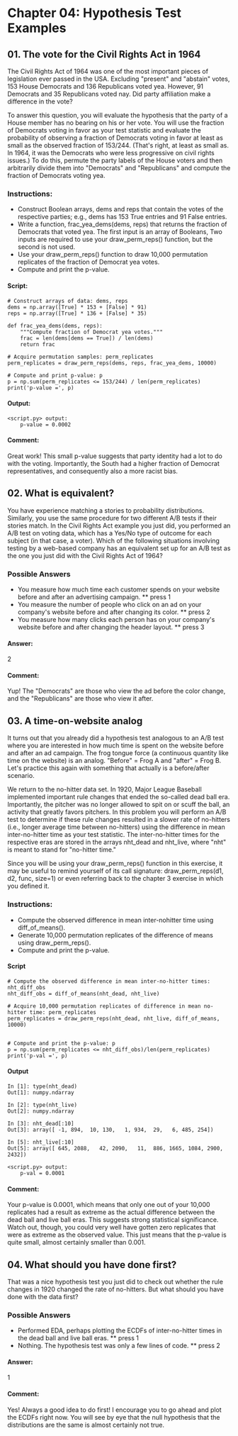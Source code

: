 # Chapter 04: Hypothesis Test Examples

## 01. The vote for the Civil Rights Act in 1964
The Civil Rights Act of 1964 was one of the most important pieces of legislation ever passed in the USA. Excluding "present" and "abstain" votes, 153 House Democrats and 136 Republicans voted yea. However, 91 Democrats and 35 Republicans voted nay. Did party affiliation make a difference in the vote?

To answer this question, you will evaluate the hypothesis that the party of a House member has no bearing on his or her vote. You will use the fraction of Democrats voting in favor as your test statistic and evaluate the probability of observing a fraction of Democrats voting in favor at least as small as the observed fraction of 153/244. (That's right, at least as small as. In 1964, it was the Democrats who were less progressive on civil rights issues.) To do this, permute the party labels of the House voters and then arbitrarily divide them into "Democrats" and "Republicans" and compute the fraction of Democrats voting yea.

### Instructions:
* Construct Boolean arrays, dems and reps that contain the votes of the respective parties; e.g., dems has 153 True entries and 91 False entries.
* Write a function, frac_yea_dems(dems, reps) that returns the fraction of Democrats that voted yea. The first input is an array of Booleans, Two inputs are required to use your draw_perm_reps() function, but the second is not used.
* Use your draw_perm_reps() function to draw 10,000 permutation replicates of the fraction of Democrat yea votes.
* Compute and print the p-value.

#### Script:
```
# Construct arrays of data: dems, reps
dems = np.array([True] * 153 + [False] * 91)
reps = np.array([True] * 136 + [False] * 35)

def frac_yea_dems(dems, reps):
    """Compute fraction of Democrat yea votes."""
    frac = len(dems[dems == True]) / len(dems)
    return frac

# Acquire permutation samples: perm_replicates
perm_replicates = draw_perm_reps(dems, reps, frac_yea_dems, 10000)

# Compute and print p-value: p
p = np.sum(perm_replicates <= 153/244) / len(perm_replicates)
print('p-value =', p)
```
#### Output:
```
<script.py> output:
    p-value = 0.0002
```
#### Comment:
Great work! This small p-value suggests that party identity had a lot to do with the voting. Importantly, the South had a higher fraction of Democrat representatives, and consequently also a more racist bias.

## 02. What is equivalent?
You have experience matching a stories to probability distributions. Similarly, you use the same procedure for two different A/B tests if their stories match. In the Civil Rights Act example you just did, you performed an A/B test on voting data, which has a Yes/No type of outcome for each subject (in that case, a voter). Which of the following situations involving testing by a web-based company has an equivalent set up for an A/B test as the one you just did with the Civil Rights Act of 1964?

### Possible Answers
* You measure how much time each customer spends on your website before and after an advertising campaign.
** press 1
* You measure the number of people who click on an ad on your company's website before and after changing its color.
** press 2
* You measure how many clicks each person has on your company's website before and after changing the header layout.
** press 3

#### Answer:
2

#### Comment:
Yup! The "Democrats" are those who view the ad before the color change, and the "Republicans" are those who view it after.

## 03. A time-on-website analog
It turns out that you already did a hypothesis test analogous to an A/B test where you are interested in how much time is spent on the website before and after an ad campaign. The frog tongue force (a continuous quantity like time on the website) is an analog. "Before" = Frog A and "after" = Frog B. Let's practice this again with something that actually is a before/after scenario.

We return to the no-hitter data set. In 1920, Major League Baseball implemented important rule changes that ended the so-called dead ball era. Importantly, the pitcher was no longer allowed to spit on or scuff the ball, an activity that greatly favors pitchers. In this problem you will perform an A/B test to determine if these rule changes resulted in a slower rate of no-hitters (i.e., longer average time between no-hitters) using the difference in mean inter-no-hitter time as your test statistic. The inter-no-hitter times for the respective eras are stored in the arrays nht_dead and nht_live, where "nht" is meant to stand for "no-hitter time."

Since you will be using your draw_perm_reps() function in this exercise, it may be useful to remind yourself of its call signature: draw_perm_reps(d1, d2, func, size=1) or even referring back to the chapter 3 exercise in which you defined it.

### Instructions:
* Compute the observed difference in mean inter-nohitter time using diff_of_means().
* Generate 10,000 permutation replicates of the difference of means using draw_perm_reps().
* Compute and print the p-value.

#### Script
```
# Compute the observed difference in mean inter-no-hitter times: nht_diff_obs
nht_diff_obs = diff_of_means(nht_dead, nht_live)

# Acquire 10,000 permutation replicates of difference in mean no-hitter time: perm_replicates
perm_replicates = draw_perm_reps(nht_dead, nht_live, diff_of_means, 10000)


# Compute and print the p-value: p
p = np.sum(perm_replicates <= nht_diff_obs)/len(perm_replicates)
print('p-val =', p)
```

#### Output
```
In [1]: type(nht_dead)
Out[1]: numpy.ndarray

In [2]: type(nht_live)
Out[2]: numpy.ndarray

In [3]: nht_dead[:10]
Out[3]: array([ -1, 894,  10, 130,   1, 934,  29,   6, 485, 254])

In [5]: nht_live[:10]
Out[5]: array([ 645, 2088,   42, 2090,   11,  886, 1665, 1084, 2900, 2432])
```
```
<script.py> output:
    p-val = 0.0001
```
#### Comment:
Your p-value is 0.0001, which means that only one out of your 10,000 replicates had a result as extreme as the actual difference between the dead ball and live ball eras. This suggests strong statistical significance. Watch out, though, you could very well have gotten zero replicates that were as extreme as the observed value. This just means that the p-value is quite small, almost certainly smaller than 0.001.

## 04. What should you have done first?
That was a nice hypothesis test you just did to check out whether the rule changes in 1920 changed the rate of no-hitters. But what should you have done with the data first?

### Possible Answers
* Performed EDA, perhaps plotting the ECDFs of inter-no-hitter times in the dead ball and live ball eras.
** press 1
* Nothing. The hypothesis test was only a few lines of code.
** press 2

#### Answer:
1

#### Comment:
Yes! Always a good idea to do first! I encourage you to go ahead and plot the ECDFs right now. You will see by eye that the null hypothesis that the distributions are the same is almost certainly not true.

